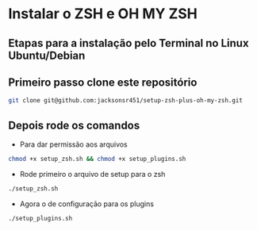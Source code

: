 # Instalar o ZSH e OH MY ZSH

## Etapas para a instalação pelo Terminal no Linux Ubuntu/Debian

## Primeiro passo clone este repositório

```bash
git clone git@github.com:jacksonsr451/setup-zsh-plus-oh-my-zsh.git
```

## Depois rode os comandos

* Para dar permissão aos arquivos

```bash
chmod +x setup_zsh.sh && chmod +x setup_plugins.sh
```

* Rode primeiro o arquivo de setup para o zsh 
```zsh
./setup_zsh.sh 
```

* Agora o de configuração para os plugins
```bash
./setup_plugins.sh
```
